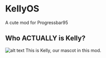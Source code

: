 # KellyOS
A cute mod for Progressbar95

## Who ACTUALLY is Kelly?
![alt text](https://cdn.discordapp.com/attachments/811803235617996803/889361888411009084/a1.png)
This is Kelly, our mascot in this mod.

